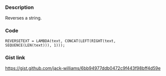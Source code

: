 ### Description
Reverses a string.


### Code
```
REVERSETEXT = LAMBDA(text, CONCAT(LEFT(RIGHT(text, SEQUENCE(LEN(text))), 1)));
```

### Gist link
https://gist.github.com/jack-williams/6bb94977ddb0472c9f443f98bff4d59e
